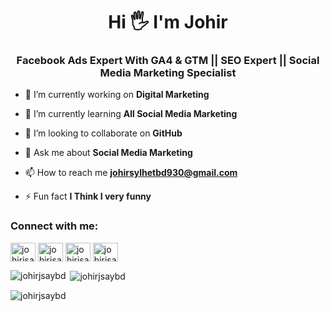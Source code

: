 <h1 align="center">Hi 🖐 I'm Johir</h1>
<h3 align="center">Facebook Ads Expert With GA4 & GTM || SEO Expert || Social Media Marketing Specialist</h3>

- 🔭 I’m currently working on **Digital Marketing**

- 🌱 I’m currently learning **All Social Media Marketing**

- 👯 I’m looking to collaborate on **GitHub**

- 💬 Ask me about **Social Media Marketing**

- 📫 How to reach me **johirsylhetbd930@gmail.com**

- ⚡ Fun fact **I Think I very funny**

<h3 align="left">Connect with me:</h3>
<p align="left">
<a href="https://twitter.com/johirjsaybd" target="blank"><img align="center" src="https://raw.githubusercontent.com/rahuldkjain/github-profile-readme-generator/master/src/images/icons/Social/twitter.svg" alt="johirjsaybd" height="30" width="40" /></a>
<a href="https://linkedin.com/in/johirjsaybd" target="blank"><img align="center" src="https://raw.githubusercontent.com/rahuldkjain/github-profile-readme-generator/master/src/images/icons/Social/linked-in-alt.svg" alt="johirjsaybd" height="30" width="40" /></a>
<a href="https://fb.com/johirjsaybd" target="blank"><img align="center" src="https://raw.githubusercontent.com/rahuldkjain/github-profile-readme-generator/master/src/images/icons/Social/facebook.svg" alt="johirjsaybd" height="30" width="40" /></a>
<a href="https://instagram.com/johirjsaybd" target="blank"><img align="center" src="https://raw.githubusercontent.com/rahuldkjain/github-profile-readme-generator/master/src/images/icons/Social/instagram.svg" alt="johirjsaybd" height="30" width="40" /></a>
</p>

<p><img align="left" src="https://github-readme-stats.vercel.app/api/top-langs?username=johirjsaybd&show_icons=true&locale=en&layout=compact" alt="johirjsaybd" /></p>

<p>&nbsp;<img align="center" src="https://github-readme-stats.vercel.app/api?username=johirjsaybd&show_icons=true&locale=en" alt="johirjsaybd" /></p>

<p><img align="center" src="https://github-readme-streak-stats.herokuapp.com/?user=johirjsaybd&" alt="johirjsaybd" /></p>
